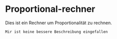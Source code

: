 # Proportional-rechner
Dies ist ein Rechner um Proportionalität zu rechnen.
```
Mir ist keine bessere Beschreibung eingefallen
```
